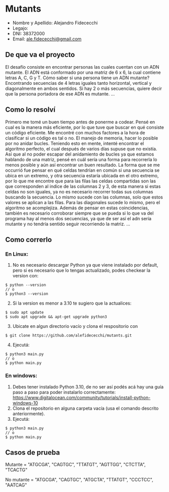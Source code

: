 # Mutants
* Nombre y Apellido: Alejandro Fidececchi
* Legajo: 
* DNI: 38372000
* Email: ale.fidececchi@gmail.com
## De que va el proyecto
El desafío consiste en encontrar personas las cuales cuentan con un ADN mutante.
El ADN está conformado por una matriz de 6 x 6, la cual contiene letras A, C, G y T. Cómo saber si una persona tiene un ADN mutante? Encontrando secuencias de 4 letras iguales tanto horizontal, vertical y diagonalmente en ambos sentidos.
Si hay 2 o más secuencias, quiere decir que la persona portadora de ese ADN es mutante.
...
## Como lo resolví
Primero me tomé un buen tiempo antes de ponerme a codear. Pensé en cual es la manera más eficiente, por lo que tuve que buscar en qué consiste un código eficiente. Me encontré con muchos factores a la hora de clasificar si un código es tal o no. El manejo de memoria, hacer lo posible por no anidar bucles. Teniendo esto en mente, intenté encontrar el algoritmo perfecto, el cual después de varios días supuse que no existía. Así que al no poder escapar del anidamiento de bucles ya que estamos hablando de una matriz, pensé en cuál sería una forma para recorrerla lo menos posible y aún así encontrar un buen resultado. La forma que se me occurrió fue pensar en qué celdas tendrían en común si una secuencia se ubica en un extremo, y otra secuencia estaría ubicada en el otro extremo, por lo que me encontre que para las filas las celdas compartidas son las que corresponden al indice de las columnas 2 y 3, de esta manera si estas celdas no son iguales, ya no es necesario recorrer todas sus columnas buscando la secuencia. Lo mismo sucede con las columnas, solo que estos valores se aplican a las filas. Para las diagonales sucede lo mismo, pero el algoritmo se acomplejiza. Además de pensar en estas coincidencias, también es necesario corroborar siempre que se pueda si lo que va del programa hay al menos dos secuencias, ya que de ser así el adn sería mutante y no tendría sentido seguir recorriendo la matriz. 
...
## Como correrlo
### En Linux:
1. No es necesario descargar Python ya que viene instalado por default, pero si es necesario que lo tengas actualizado, podes checkear la version con:
```
$ python --version
// o
$ python3 --version
```
2. Si la version es menor a 3.10 te sugiero que la actualices:
```
$ sudo apt update
$ sudo apt upgrade && apt-get upgrade python3
```
3. Ubicate en algun directorio vacío y clona el respositorio con
```
$ git clone https://github.com/alefidececchi/mutants.git
```
4. Ejecutá:
```
$ python3 main.py
// o
$ python main.py
```
### En windows:
1. Debes tener instalado Python 3.10, de no ser así podés acá hay una guía paso a paso para poder instalarlo correctamente: https://www.digitalocean.com/community/tutorials/install-python-windows-10
2. Clona el repositorio en alguna carpeta vacía (usa el comando descrito anteriormente).
3. Ejecutá:
```
$ python3 main.py
// o
$ python main.py
```
## Casos de prueba
Mutante = "ATGCGA", "CAGTGC", "TTATGT", "AGTTGG", "CTCTTA", "TCACTG"
<p>No mutante = "ATGCGA", "CAGTGC", "ATGCTA", "TTATGT", "CCCTCC", "AATCAG"</p>  
